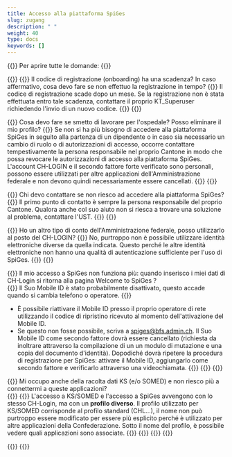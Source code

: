 ```yaml
---
title: Accesso alla piattaforma SpiGes
slug: zugang 
description: " "
weight: 40
type: docs
keywords: []
---
```


{{<faqBlock>}}
Per aprire tutte le domande: {{<collapsibleGroupCommand groupId="zugang">}}

{{<numberedList>}}
{{<listItem>}}
Il codice di registrazione (onboarding) ha una scadenza? In caso affermativo, cosa devo fare se non effettuo la registrazione in tempo?
{{<collapsibleBlock groupId="zugang">}}
Il codice di registrazione scade dopo un mese. Se la registrazione non è stata effettuata entro tale scadenza, contattare il proprio KT_Superuser richiedendo l'invio di un nuovo codice.
{{</collapsibleBlock>}}
{{</listItem>}}

{{<listItem>}}
Cosa devo fare se smetto di lavorare per l'ospedale? Posso eliminare il mio profilo?
{{<collapsibleBlock groupId="zugang">}}
Se non si ha più bisogno di accedere alla piattaforma SpiGes in seguito alla partenza di un dipendente o in caso sia necessario un cambio di ruolo o di autorizzazioni di accesso, occorre contattare tempestivamente la persona responsabile nel proprio Cantone in modo che possa revocare le autorizzazioni di accesso alla piattaforma SpiGes. L'account CH-LOGIN e il secondo fattore forte verificato sono personali, possono essere utilizzati per altre applicazioni dell'Amministrazione federale e non devono quindi necessariamente essere cancellati.
{{</collapsibleBlock>}}
{{</listItem>}}

{{<listItem>}}
Chi devo contattare se non riesco ad accedere alla piattaforma SpiGes?
{{<collapsibleBlock groupId="zugang">}}
Il primo punto di contatto è sempre la persona responsabile del proprio Cantone. Qualora anche col suo aiuto non si riesca a trovare una soluzione al problema, contattare l'UST.
{{</collapsibleBlock>}}
{{</listItem>}}

{{<listItem>}}
Ho un altro tipo di conto dell'Amministrazione federale, posso utilizzarlo al posto del CH-LOGIN?
{{<collapsibleBlock groupId="zugang">}}
No, purtroppo non è possibile utilizzare identità elettroniche diverse da quella indicata. Questo perché le altre identità elettroniche non hanno una qualità di autenticazione sufficiente per l'uso di SpiGes.
{{</collapsibleBlock>}}
{{</listItem>}}

{{<listItem>}} <!--DeepL et SP-->
Il mio accesso a SpiGes non funziona più: quando inserisco i miei dati di CH-Login si ritorna alla pagina Welcome to SpiGes ?  
{{<collapsibleBlock groupId="zugang">}}
Il Suo Mobile ID è stato probabilmente disattivato, questo accade quando si cambia telefono o operatore.
{{<markdown>}}

- È possibile riattivare il Mobile ID presso il proprio operatore di rete utilizzando il codice di ripristino ricevuto al momento dell'attivazione del Mobile ID.
- Se questo non fosse possibile, scriva a <spiges@bfs.admin.ch>. Il Suo Mobile ID come secondo fattore dovrà essere cancellato (richiesta da inoltrare attraverso la compilazione di un un modulo di mutazione e una copia del documento d'identità). Dopodiché dovrà ripetere la procedura di registrazione per SpiGes: attivare il Mobile ID, aggiungarlo come secondo fattore e verificarlo attraverso una videochiamata.
{{</markdown>}}
{{</collapsibleBlock>}}
{{</listItem>}}

{{<listItem>}} <!--DeepL et FB-->
Mi occupo anche della racolta dati KS (e/o SOMED) e non riesco più a connettermi a queste applicazioni?  
{{<collapsibleBlock groupId="zugang">}}
{{<markdown>}}
L'accesso a KS/SOMED e l'accesso a SpiGes avvengono con lo stesso CH-Login, ma con un **profilo diverso**. Il profilo utilizzato per KS/SOMED corrisponde al profilo standard (CHL...), il nome non può purtroppo essere modificato per essere più esplicito perché è utilizzato per altre applicazioni della Confederazione. Sotto il nome del profilo, è possibile vedere quali applicazioni sono associate.
{{</markdown>}}
{{<insertImage image="profile_IT.png" class="edge max-w-90">}}
{{</collapsibleBlock>}}
{{</listItem>}}

{{</numberedList>}}
{{</faqBlock>}}
